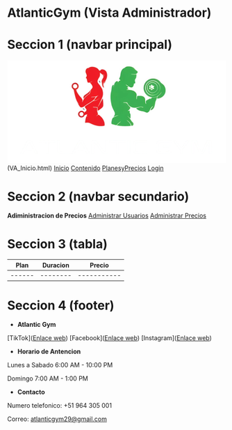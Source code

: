 # AtlanticGym (Vista Administrador)

# Seccion 1 (navbar principal)
![Imagen logo](/imgWeb/logo.png)(VA_Inicio.html)
[Inicio](US_Inicio.html)
[Contenido](US_Anuncios.html)
[PlanesyPrecios](#)
[Login](/login)


# Seccion 2 (navbar secundario)
**Adiministracion de Precios**
[Administrar Usuarios](VA_Usuarios.html)
[Administrar Precios](VA_Precios.html)

# Seccion 3 (tabla)
| Plan | Duracion | Precio  |
|------|--------|-----------|
|------|--------|-----------|


# Seccion 4 (footer)
- **Atlantic Gym**

[TikTok]([Enlace web](https://www.tiktok.com/@atlantic.gym8))
[Facebook]([Enlace web](https://www.facebook.com/Antlanticgym))
[Instagram]([Enlace web](https://www.instagram.com/atlanticgm/))

- **Horario de Antencion**

Lunes a Sabado 6:00 AM - 10:00 PM

Domingo 7:00 AM - 1:00 PM

- **Contacto**

Numero telefonico: +51 964 305 001

Correo: atlanticgym29@gmail.com